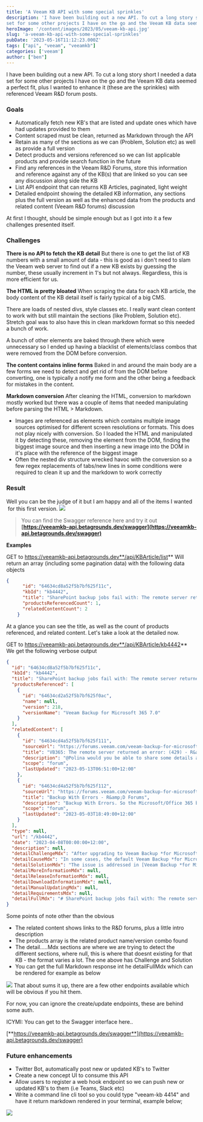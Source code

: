 ```yaml
---
title: 'A Veeam KB API with some special sprinkles' 
description: 'I have been building out a new API. To cut a long story short I needed a data
set for some other projects I have on the go and the Veeam KB data seeme'
heroImage: '/content/images/2023/05/veeam-kb-api.jpg'
slug: 'a-veeam-kb-api-with-some-special-sprinkles'
pubDate: '2023-05-16T11:12:23.000Z'
tags: ["api", "veeam", "veeamkb"] 
categories: ['veeam']
author: ["ben"]
---
```


I have been building out a new API. To cut a long story short I needed a data set for some other projects I have on the go and the Veeam KB data seemed a perfect fit, plus I wanted to enhance it (these are the sprinkles) with referenced Veeam R&D forum posts. 

### Goals

- Automatically fetch new KB's that are listed and update ones which have had updates provided to them
- Content scraped must be clean, returned as Markdown through the API
- Retain as many of the sections as we can (Problem, Solution etc) as well as provide a full version
- Detect products and versions referenced so we can list applicable products and provide search function in the future
- Find any references in the Veeam R&D Forums, store this information and reference against any of the KB(s) that are linked so you can see any discussion along side the KB
- List API endpoint that can returns KB Articles, paginated, light weight
- Detailed endpoint showing the detailed KB information, any sections plus the full version as well as the enhanced data from the products and related content (Veeam R&D forums) discussion

At first I thought, should be simple enough but as I got into it a few challenges presented itself.

### Challenges

**There is no API to fetch the KB detail**
But there is one to get the list of KB numbers with a small amount of data - this is good as i don't need to slam the Veeam web server to find out if a new KB exists by guessing the number, these usually increment in 1's but not always. Regardless, this is more efficient for us.

**The HTML is pretty bloated**
When scraping the data for each KB article, the body content of the KB detail itself is fairly typical of a big CMS. 

There are loads of nested divs, style classes etc. I really want clean content to work with but still maintain the sections (like Problem, Solution etc). Stretch goal was to also have this in clean markdown format so this needed a bunch of work.

A bunch of other elements are baked through there which were unnecessary so I ended up having a blacklist of elements/class combos that were removed from the DOM before conversion.

**The content contains inline forms**
Baked in and around the main body are a few forms we need to detect and get rid of from the DOM before converting, one is typically a notify me form and the other being a feedback for mistakes in the content.

**Markdown conversion**
After cleaning the HTML, conversion to markdown mostly worked but there was a couple of items that needed manipulating before parsing the HTML > Markdown.

- Images are referenced as <picture> elements which contains multiple image sources optimised for different screen resolutions or formats. This does not play nicely with conversion. So I loaded the HTML and manipulated it by detecting these, removing the element from the DOM, finding the biggest image source and then inserting a new image into the DOM in it's place with the reference of the biggest image
- Often the nested div structure wrecked havoc with the conversion so a few regex replacements of tabs/new lines in some conditions were required to clean it up and the markdown to work correctly 

### Result

Well you can be the judge of it but I am happy and all of the items I wanted  for this first version.
![](/content/images/2023/05/image.png)
> You can find the Swagger reference here and try it out
> **[https://veeamkb-api.betagrounds.dev/swagger](https://veeamkb-api.betagrounds.dev/swagger)**

**Examples**

GET to https://veeamkb-api.betagrounds.dev**/api/KBArticle/list**
Will return an array (including some pagination data) with the following data objects

```json
{
      "id": "64634cd8a52f5b7bf625f11c",
      "kbId": "kb4442",
      "title": "SharePoint backup jobs fail with: The remote server returned an error: (429)",
      "productsReferencedCount": 1,
      "relatedContentCount": 2
    }

```
    
At a glance you can see the title, as well as the count of products referenced, and related content. Let's take a look at the detailed now.

GET to https://veeamkb-api.betagrounds.dev**/api/KBArticle/kb4442**
We get the following verbose output

```json
{
  "id": "64634cd8a52f5b7bf625f11c",
  "kbId": "kb4442",
  "title": "SharePoint backup jobs fail with: The remote server returned an error: (429)",
  "productsReferenced": [
    {
      "id": "64634cd2a52f5b7bf625f0ac",
      "name": null,
      "version": 218,
      "versionName": "Veeam Backup for Microsoft 365 7.0"
    }
  ],
  "relatedContent": [
    {
      "id": "64634cd4a52f5b7bf625f111",
      "sourceUrl": "https://forums.veeam.com/veeam-backup-for-microsoft-365-f47/vb365-the-remote-server-returned-an-error-429-t85555.html",
      "title": "VB365: The remote server returned an error: (429) - R&amp;D Forums",
      "description": "@Polina would you be able to share some details about what the issue were and how it was fixed? I&#39;ve seen a pattern in the logs (ProgramData\\Veeam\\Backup365\\Logs\\) which looks like that vb365 on V6, doesn&#39;t adhere back off requests (Retry-After HTTP Header), and seem to implement own desired cool down when experiencing an 427 and 503 but nothing shown in the task log which is found quite odd ...",
      "scope": "forum",
      "lastUpdated": "2023-05-13T06:51:00+12:00"
    },
    {
      "id": "64634cd4a52f5b7bf625f112",
      "sourceUrl": "https://forums.veeam.com/veeam-backup-for-microsoft-365-f47/backup-with-errors-t86710.html",
      "title": "Backup With Errors - R&amp;D Forums",
      "description": "Backup With Errors. So the Microsoft/Office 365 backup has been running for over 14 hours and its showing a bunch of errors. I know its a case by case issue and I know that it depends on the amount of data but for it to take this many hours seems kind of outrageous. There are only three licensed users in this organization.",
      "scope": "forum",
      "lastUpdated": "2023-05-03T18:49:00+12:00"
    }
  ],
  "type": null,
  "url": "/kb4442",
  "date": "2023-04-08T00:00:00+12:00",
  "description": null,
  "detailChallengeMdx": "After upgrading to Veeam Backup *for Microsoft 365* 7, backup jobs that protect SharePoint Online objects (Websites, OneDrive, Personal Sites, Microsoft Teams) are interrupted with the following error:\r\n\r\n```\r\nThe remote server returned an error: (429)\r\n```",
  "detailCauseMdx": "In some cases, the default Veeam Backup *for Microsoft 365* 7 retry timeout may prove insufficient, leading to an excessive number of requests that could trigger higher throttling. Should this happen, the SharePoint Online throttling policy might hinder the requests sent by Veeam Backup *for Microsoft 365* during the backup.",
  "detailSolutionMdx": "The issue is addressed in [Veeam Backup *for Microsoft 365* 7 P20230421 *(7.0.0.3007)*](https://www.veeam.com/kb4425?ad=in-text-link).",
  "detailMoreInformationMdx": null,
  "detailReleaseInformationMdx": null,
  "detailDownloadInformationMdx": null,
  "detailManualUpdatingMdx": null,
  "detailRequirementsMdx": null,
  "detailFullMdx": "# SharePoint backup jobs fail with: The remote server returned an error: (429)\n\r\n| KB ID: | 4442 |\r\n| --- | --- |\r\n| Product: | Veeam Backup *for Microsoft 365* | 7.0 |\r\n| Published: | 2023-04-08 |\r\n| Last Modified: | 2023-04-25 |\r\n\r\n## Challenge\n\r\nAfter upgrading to Veeam Backup *for Microsoft 365* 7, backup jobs that protect SharePoint Online objects (Websites, OneDrive, Personal Sites, Microsoft Teams) are interrupted with the following error:\r\n\r\n```\r\nThe remote server returned an error: (429)\r\n```\r\n\r\n## Cause\n\r\nIn some cases, the default Veeam Backup *for Microsoft 365* 7 retry timeout may prove insufficient, leading to an excessive number of requests that could trigger higher throttling. Should this happen, the SharePoint Online throttling policy might hinder the requests sent by Veeam Backup *for Microsoft 365* during the backup.\n\r\n## Solution\n\r\nThe issue is addressed in [Veeam Backup *for Microsoft 365* 7 P20230421 *(7.0.0.3007)*](https://www.veeam.com/kb4425?ad=in-text-link)."
}

```

Some points of note other than the obvious

- The related content shows links to the R&D forums, plus a little intro description
- The products array is the related product name/version combo found
- The detail.....Mdx sections are where we are trying to detect the different sections, where null, this is where that doesnt existing for that KB - the format varies a lot. The one above has Challenge and Solution
- You can get the full Markdown response int he detailFullMdx which can be rendered for example as below 

![](/content/images/2023/05/image-2.png)
That about sums it up, there are a few other endpoints available which will be obvious if you hit them.

For now, you can ignore the create/update endpoints, these are behind some auth.

ICYMI: You can get to the Swagger interface here..

[**https://veeamkb-api.betagrounds.dev/swagger**](https://veeamkb-api.betagrounds.dev/swagger)

### Future enhancements

- Twitter Bot, automatically post new or updated KB's to Twitter
- Create a new concept UI to consume this API
- Allow users to register a web hook endpoint so we can push new or updated KB's to them (i.e Teams, Slack etc)
- Write a command line cli tool so you could type "veeam-kb 4414" and have it return markdown rendered in your terminal, example below;

![](/content/images/2023/05/image-1.png)
    
    

